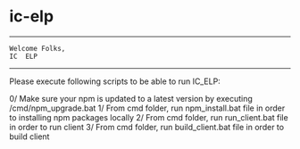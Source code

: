 # ic-elp

***************************************************************
	
	Welcome Folks,
	IC  ELP
	
***************************************************************


Please execute following scripts to be able to run IC_ELP:

0/  Make sure your npm is updated to a latest version by executing /cmd/npm_upgrade.bat
1/	From cmd folder, run npm_install.bat file in order to installing npm packages locally
2/	From cmd folder, run run_client.bat file in order to run client
3/	From cmd folder, run build_client.bat file in order to build client

